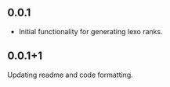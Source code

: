 ## 0.0.1
* Initial functionality for generating lexo ranks.

## 0.0.1+1
Updating readme and code formatting.

